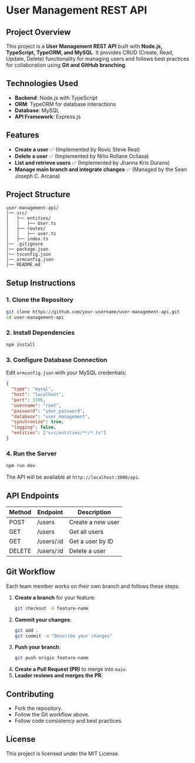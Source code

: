 # User Management REST API

## Project Overview
This project is a **User Management REST API** built with **Node.js, TypeScript, TypeORM, and MySQL**. It provides CRUD (Create, Read, Update, Delete) functionality for managing users and follows best practices for collaboration using **Git and GitHub branching**.

## Technologies Used
- **Backend**: Node.js with TypeScript
- **ORM**: TypeORM for database interactions
- **Database**: MySQL
- **API Framework**: Express.js

## Features
- **Create a user** ✅ (Implemented by Rovic Steve Real)
- **Delete a user** ✅ (Implemented by Niño Rollane Ocliasa)
- **List and retrieve users** ✅ (Implemented by Jhanna Kris Durano)
- **Manage main branch and integrate changes** ✅ (Managed by the Sean Joseph C. Arcana)

## Project Structure
```
user-management-api/
│── src/
│   ├── entities/
│   │   ├── User.ts
│   ├── routes/
│   │   ├── user.ts
│   ├── index.ts
│── .gitignore
│── package.json
│── tsconfig.json
│── ormconfig.json
│── README.md
```

## Setup Instructions

### 1. Clone the Repository
```sh
git clone https://github.com/your-username/user-management-api.git
cd user-management-api
```

### 2. Install Dependencies
```sh
npm install
```

### 3. Configure Database Connection
Edit `ormconfig.json` with your MySQL credentials:
```json
{
  "type": "mysql",
  "host": "localhost",
  "port": 3306,
  "username": "root",
  "password": "your_password",
  "database": "user_management",
  "synchronize": true,
  "logging": false,
  "entities": ["src/entities/**/*.ts"]
}
```

### 4. Run the Server
```sh
npm run dev
```
The API will be available at `http://localhost:3000/api`.

## API Endpoints
| Method | Endpoint       | Description        |
|--------|--------------|--------------------|
| POST   | /users       | Create a new user |
| GET    | /users       | Get all users     |
| GET    | /users/:id   | Get a user by ID  |
| DELETE | /users/:id   | Delete a user     |

## Git Workflow
Each team member works on their own branch and follows these steps:
1. **Create a branch** for your feature:
   ```sh
   git checkout -b feature-name
   ```
2. **Commit your changes**:
   ```sh
   git add .
   git commit -m "Describe your changes"
   ```
3. **Push your branch**:
   ```sh
   git push origin feature-name
   ```
4. **Create a Pull Request (PR)** to merge into `main`.
5. **Leader reviews and merges the PR.**

## Contributing
- Fork the repository.
- Follow the Git workflow above.
- Follow code consistency and best practices.

## License
This project is licensed under the MIT License.

